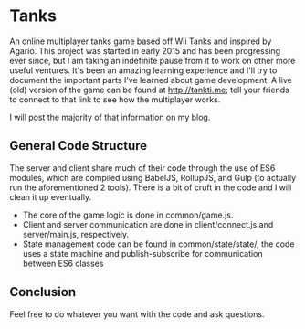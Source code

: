 # Tanks

An online multiplayer tanks game based off Wii Tanks and inspired by Agario. This project was started in early 2015 and has been progressing ever since, but I am taking an indefinite pause from it to work on other more useful ventures. It's been an amazing learning experience and I'll try to document the important parts I've learned about game development. A live (old) version of the game can be found at http://tankti.me; tell your friends to connect to that link to see how the multiplayer works.

I will post the majority of that information on my blog.

## General Code Structure

The server and client share much of their code through the use of ES6 modules, which are compiled using BabelJS, RollupJS, and Gulp (to actually run the aforementioned 2 tools). There is a bit of cruft in the code and I will clean it up eventually.

* The core of the game logic is done in common/game.js.
* Client and server communication are done in client/connect.js and server/main.js, respectively.
* State management code can be found in common/state/state/, the code uses a state machine and publish-subscribe for communication between ES6 classes

## Conclusion

Feel free to do whatever you want with the code and ask questions.
